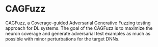 # CAGFuzz
CAGFuzz, a Coverage-guided Adversarial Generative Fuzzing testing approach for DL systems. The goal of the CAGFuzz is to maximize the neuron coverage and generate adversarial test examples as much as possible with minor perturbations for the target DNNs. 
